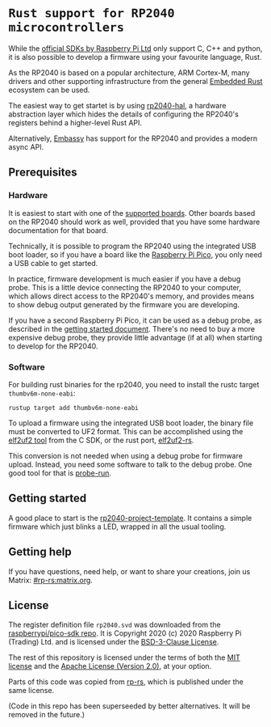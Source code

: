 # `Rust support for RP2040 microcontrollers`

While the [official SDKs by Raspberry Pi
Ltd](https://www.raspberrypi.com/documentation/microcontrollers/rp2040.html#software-development)
only support C, C++ and python, it is also possible to develop a firmware
using your favourite language, Rust.

As the RP2040 is based on a popular architecture, ARM Cortex-M, many
drivers and other supporting infrastructure from the general [Embedded
Rust](https://github.com/rust-embedded/awesome-embedded-rust/blob/master/README.md)
ecosystem can be used.

The easiest way to get startet is by using
[rp2040-hal](https://crates.io/crates/rp2040-hal), a hardware abstraction
layer which hides the details of configuring the RP2040's registers
behind a higher-level Rust API.

Alternatively, [Embassy](https://embassy.dev/) has support for the RP2040 and
provides a modern async API.

## Prerequisites

### Hardware

It is easiest to start with one of the [supported boards](https://github.com/rp-rs/rp-hal-boards/#packages).
Other boards based on the RP2040 should work as well, provided that you have some hardware documentation
for that board.

Technically, it is possible to program the RP2040 using the integrated USB boot loader, so if you have a board like the
[Raspberry Pi Pico](https://www.raspberrypi.com/products/raspberry-pi-pico/), you only need a USB cable to get started.

In practice, firmware development is much easier if you have a debug probe. This is a little device connecting
the RP2040 to your computer, which allows direct access to the RP2040's memory, and provides means to show debug
output generated by the firmware you are developing.

If you have a second Raspberry Pi Pico, it can be used as a debug probe, as described in the
[getting started document](https://datasheets.raspberrypi.com/pico/getting-started-with-pico.pdf#picoprobe_section).
There's no need to buy a more expensive debug probe, they provide little advantage (if at all) when starting
to develop for the RP2040.

### Software

For building rust binaries for the rp2040, you need to install the rustc target `thumbv6m-none-eabi`:
```
rustup target add thumbv6m-none-eabi
```

To upload a firmware using the integrated USB boot loader, the binary file must be converted to UF2 format. This can
be accomplished using the [elf2uf2 tool](https://github.com/raspberrypi/pico-sdk/tree/master/tools/elf2uf2) from the C SDK,
or the rust port, [elf2uf2-rs](https://crates.io/crates/elf2uf2-rs).

This conversion is not needed when using a debug probe for firmware upload.
Instead, you need some software to talk to the debug probe. One good tool for
that is [probe-run](https://github.com/knurling-rs/probe-run).

## Getting started

A good place to start is the [rp2040-project-template](https://github.com/rp-rs/rp2040-project-template). It contains a
simple firmware which just blinks a LED, wrapped in all the usual tooling.

## Getting help

If you have questions, need help, or want to share your creations, join us Matrix: [#rp-rs:matrix.org](https://matrix.to/#/#rp-rs:matrix.org).

## License

The register definition file `rp2040.svd` was downloaded from the
[raspberrypi/pico-sdk repo](https://raw.githubusercontent.com/raspberrypi/pico-sdk/26653ea81e340cacee55025d110c3e014a252a87/src/rp2040/hardware_regs/rp2040.svd).
It is Copyright 2020 (c) 2020 Raspberry Pi (Trading) Ltd. and is licensed
under the [BSD-3-Clause License](LICENSE-Raspberry-Pi).

The rest of this repository is licensed under the terms of both the
[MIT license](LICENSE-MIT) and the [Apache License (Version 2.0)](LICENSE-APACHE), at your option.

Parts of this code was copied from [rp-rs](https://github.com/rp-rs/), which is published under the same license.

(Code in this repo has been superseeded by better alternatives. It will be removed in the future.)
